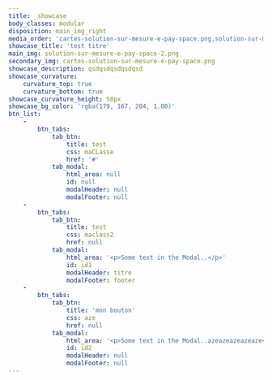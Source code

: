 ```yaml
---
title: _showcase
body_classes: modular
disposition: main_img_right
media_order: 'cartes-solution-sur-mesure-e-pay-space.png,solution-sur-mesure-e-pay-space-2.png,showcase_pattern.svg,showcase_pattern (1).svg'
showcase_title: 'test titre'
main_img: solution-sur-mesure-e-pay-space-2.png
secondary_img: cartes-solution-sur-mesure-e-pay-space.png
showcase_description: qsdqsdqsdqsdqsd
showcase_curvature:
    curvature_top: true
    curvature_bottom: true
showcase_curvature_height: 50px
showcase_bg_color: 'rgba(179, 167, 204, 1.00)'
btn_list:
    -
        btn_tabs:
            tab_btn:
                title: test
                css: maCLasse
                href: '#'
            tab_modal:
                html_area: null
                id: null
                modalHeader: null
                modalFooter: null
    -
        btn_tabs:
            tab_btn:
                title: test
                css: maclass2
                href: null
            tab_modal:
                html_area: '<p>Some text in the Modal..</p>'
                id: id1
                modalHeader: titre
                modalFooter: footer
    -
        btn_tabs:
            tab_btn:
                title: 'mon bouton'
                css: aze
                href: null
            tab_modal:
                html_area: '<p>Some text in the Modal..azeazeazeazeaze</p>'
                id: id2
                modalHeader: null
                modalFooter: null
---
```


